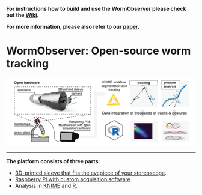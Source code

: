 

**For instructions how to build and use the WormObserver please check out the [Wiki](https://github.com/Fritze/WormObserver/wiki).**

**For more information, please also refer to our [paper](https://bmcbiol.biomedcentral.com/articles/10.1186/s12915-022-01471-4).**
# WormObserver: Open-source worm tracking
<img src="https://github.com/Fritze/WormObserver/blob/master/images_readme/overview_complete.png" alt="Overview Scheme" width="1024"/>

***

**The platform consists of three parts:**
* [3D-printed sleeve that fits the eyepiece of your stereoscope](https://github.com/Fritze/WormObserver/wiki/3D-prints).
* [Raspberry Pi with custom acquisition software](https://github.com/Fritze/WormObserver/wiki/Setting-up-the-Raspberry-Pi).
* Analysis in [KNIME](https://github.com/Fritze/WormObserver/wiki/Image-analysis-(KNIME)) and [R](https://github.com/Fritze/WormObserver/wiki/Data-analysis-(R)).


